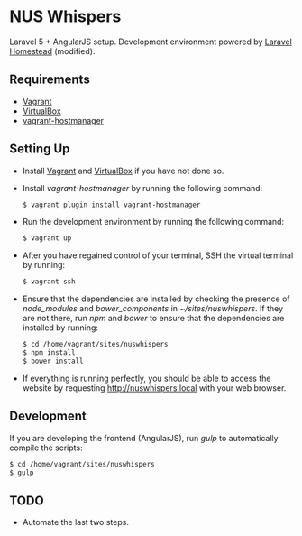 # NUS Whispers

Laravel 5 + AngularJS setup. Development environment powered by [Laravel Homestead](https://github.com/laravel/homestead) (modified).

## Requirements
* [Vagrant](http://www.vagrantup.com)
* [VirtualBox](https://www.virtualbox.org/)
* [vagrant-hostmanager](https://github.com/smdahlen/vagrant-hostmanager)

## Setting Up
* Install [Vagrant](http://www.vagrantup.com) and [VirtualBox](https://www.virtualbox.org/) if you have not done so.

* Install *vagrant-hostmanager* by running the following command:
    ```bash
    $ vagrant plugin install vagrant-hostmanager
    ```

* Run the development environment by running the following command:
    ```bash
    $ vagrant up
    ```

* After you have regained control of your terminal, SSH the virtual terminal by running:
    ```bash
    $ vagrant ssh
    ```

* Ensure that the dependencies are installed by checking the presence of *node_modules* and *bower_components* in *~/sites/nuswhispers*. If they are not there, run *npm* and *bower* to ensure that the dependencies are installed by running:
    ```bash
    $ cd /home/vagrant/sites/nuswhispers
    $ npm install
    $ bower install
    ```
* If everything is running perfectly, you should be able to access the website by requesting http://nuswhispers.local with your web browser.

## Development
If you are developing the frontend (AngularJS), run *gulp* to automatically compile the scripts:
```bash
$ cd /home/vagrant/sites/nuswhispers
$ gulp
```

## TODO
* Automate the last two steps.

